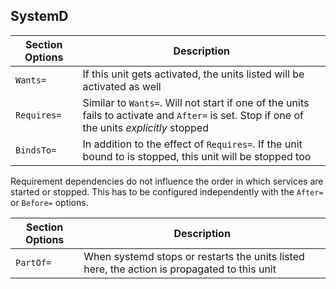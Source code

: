 ## SystemD

| Section Options | Description |
| --------------- | ----------- |
| `Wants=` | If this unit gets activated, the units listed will be activated as well |
| `Requires=` | Similar to `Wants=`. Will not start if one of the units fails to activate and `After=` is set. Stop if one of the units *explicitly* stopped |
| `BindsTo=` | In addition to the effect of `Requires=`. If the unit bound to is stopped, this unit will be stopped too |

Requirement dependencies do not influence the order in which services are started or stopped. This has to be configured independently with the `After=` or `Before=` options.

| Section Options | Description |
| --------------- | ----------- |
| `PartOf=` | When systemd stops or restarts the units listed here, the action is propagated to this unit |
